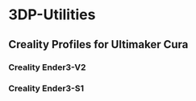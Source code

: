 # 3DP-Utilities
## Creality Profiles for Ultimaker Cura
### Creality Ender3-V2
### Creality Ender3-S1

